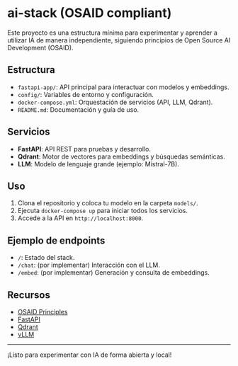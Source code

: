 # ai-stack (OSAID compliant)

Este proyecto es una estructura mínima para experimentar y aprender a utilizar IA de manera independiente, siguiendo principios de Open Source AI Development (OSAID).

## Estructura
- `fastapi-app/`: API principal para interactuar con modelos y embeddings.
- `config/`: Variables de entorno y configuración.
- `docker-compose.yml`: Orquestación de servicios (API, LLM, Qdrant).
- `README.md`: Documentación y guía de uso.

## Servicios
- **FastAPI**: API REST para pruebas y desarrollo.
- **Qdrant**: Motor de vectores para embeddings y búsquedas semánticas.
- **LLM**: Modelo de lenguaje grande (ejemplo: Mistral-7B).

## Uso
1. Clona el repositorio y coloca tu modelo en la carpeta `models/`.
2. Ejecuta `docker-compose up` para iniciar todos los servicios.
3. Accede a la API en `http://localhost:8000`.

## Ejemplo de endpoints
- `/`: Estado del stack.
- `/chat`: (por implementar) Interacción con el LLM.
- `/embed`: (por implementar) Generación y consulta de embeddings.

## Recursos
- [OSAID Principles](https://osaid.org)
- [FastAPI](https://fastapi.tiangolo.com/)
- [Qdrant](https://qdrant.tech/)
- [vLLM](https://vllm.ai/)

---
¡Listo para experimentar con IA de forma abierta y local!
